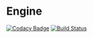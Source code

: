 # Engine

[![Codacy Badge](https://api.codacy.com/project/badge/Grade/5438f54dfa684f20862170acef53255d)](https://www.codacy.com/manual/chatbee/Engine?utm_source=github.com&amp;utm_medium=referral&amp;utm_content=chatbee/Engine&amp;utm_campaign=Badge_Grade)
[![Build Status](https://dev.azure.com/chatbees/platform/_apis/build/status/chatbee.Engine?branchName=master)](https://dev.azure.com/chatbees/platform/_build/latest?definitionId=2&branchName=master)
